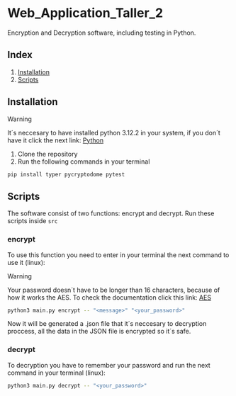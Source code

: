 # Web_Application_Taller_2
Encryption and Decryption software, including testing in Python.
## Index
1. [Installation](#installation)
2. [Scripts](#scripts)
## Installation
>[!WARNING]
>It´s neccesary to have installed python 3.12.2 in
>your system, if you don´t have it click the next
>link: [Python](https://www.python.org/downloads/)
1. Clone the repository
2. Run the following commands in your terminal
```bash
pip install typer pycryptodome pytest
```
## Scripts
The software consist of two functions: encrypt and decrypt. Run these scripts inside `src`
### encrypt
To use this function you need to enter in your terminal the next command to use it (linux):
>[!WARNING]
>Your password doesn´t have to be longer than
>16 characters, because of how it works the AES.
>To check the documentation click this link: [AES](https://pycryptodome.readthedocs.io/en/latest/src/cipher/aes.html)
```bash
python3 main.py encrypt -- "<message>" "<your_password>"
```
Now it will be generated a .json file that it´s neccesary to decryption proccess, all the data in the JSON file is encrypted so it´s safe.
### decrypt
To decryption you have to remember your password and run the next command in your terminal (linux):
```bash
python3 main.py decrypt -- "<your_password>"
```
